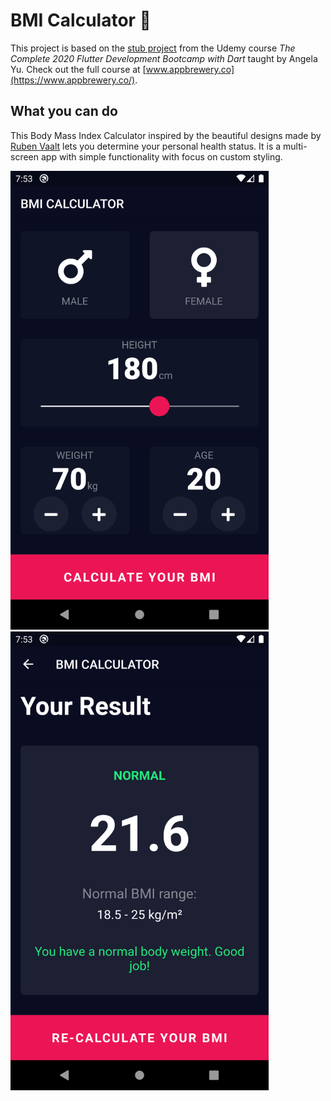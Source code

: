 # BMI Calculator 💪

This project is based on the [stub project](https://github.com/londonappbrewery/bmi-calculator-flutter) from the Udemy course *The Complete 2020 Flutter Development Bootcamp with Dart* taught by Angela Yu. Check out the full course at [www.appbrewery.co](https://www.appbrewery.co/).

## What you can do

This Body Mass Index Calculator inspired by the beautiful designs made by [Ruben Vaalt](https://dribbble.com/shots/4585382-Simple-BMI-Calculator) lets you determine your personal health status. It is a multi-screen app with simple functionality with focus on custom styling. 

<img src="https://github.com/Stevemaster92/flutter-bmi-calculator/blob/master/images/bmi-calculator-1.png" alt="bmi-calculator-1" height="734"/> <img src="https://github.com/Stevemaster92/flutter-bmi-calculator/blob/master/images/bmi-calculator-2.png" alt="bmi-calculator-2" height="734"/>
